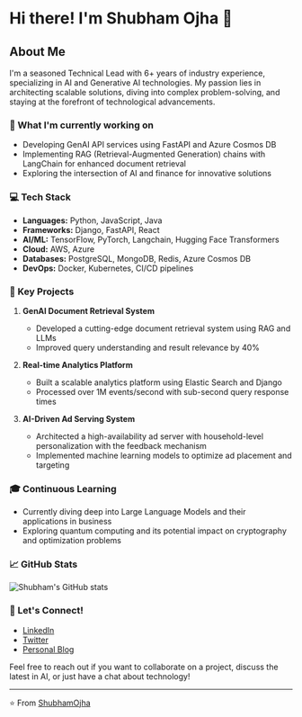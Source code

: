 # Hi there! I'm Shubham Ojha 👋

## About Me

I'm a seasoned Technical Lead with 6+ years of industry experience, specializing in AI and Generative AI technologies. My passion lies in architecting scalable solutions, diving into complex problem-solving, and staying at the forefront of technological advancements.

### 🚀 What I'm currently working on

- Developing GenAI API services using FastAPI and Azure Cosmos DB
- Implementing RAG (Retrieval-Augmented Generation) chains with LangChain for enhanced document retrieval
- Exploring the intersection of AI and finance for innovative solutions

### 💻 Tech Stack

- **Languages:** Python, JavaScript, Java
- **Frameworks:** Django, FastAPI, React
- **AI/ML:** TensorFlow, PyTorch, Langchain, Hugging Face Transformers
- **Cloud:** AWS, Azure
- **Databases:** PostgreSQL, MongoDB, Redis, Azure Cosmos DB
- **DevOps:** Docker, Kubernetes, CI/CD pipelines

### 🌟 Key Projects

1. **GenAI Document Retrieval System**
   - Developed a cutting-edge document retrieval system using RAG and LLMs
   - Improved query understanding and result relevance by 40%

2. **Real-time Analytics Platform**
   - Built a scalable analytics platform using Elastic Search and Django
   - Processed over 1M events/second with sub-second query response times

3. **AI-Driven Ad Serving System**
   - Architected a high-availability ad server with household-level personalization with the feedback mechanism
   - Implemented machine learning models to optimize ad placement and targeting

### 🎓 Continuous Learning

- Currently diving deep into Large Language Models and their applications in business
- Exploring quantum computing and its potential impact on cryptography and optimization problems


### 📈 GitHub Stats

![Shubham's GitHub stats](https://github-readme-stats.vercel.app/api?username=ShubhamOjha&show_icons=true&theme=radical)

### 🤝 Let's Connect!

- [LinkedIn](https://www.linkedin.com/in/shubham-ojha/)
- [Twitter](https://twitter.com/ShubhamOjha5)
- [Personal Blog](https://shubhamojha.com)

Feel free to reach out if you want to collaborate on a project, discuss the latest in AI, or just have a chat about technology!

---

⭐️ From [ShubhamOjha](https://github.com/ShubhamOjha)
